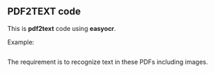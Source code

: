 PDF2TEXT code
-----------------

This is <b>pdf2text</b> code using <b>easyocr</b>.

Example:

<img scr = "../png/image.png">

The requirement is to recognize text in these PDFs including images.